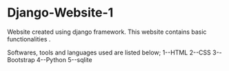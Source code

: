# Django-Website-1
Website created using django framework. This website contains basic functionalities .

Softwares, tools and languages used are listed below;
1--HTML
2--CSS
3--Bootstrap
4--Python
5--sqlite
